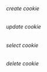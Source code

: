 ###### create cookie
  
###### update cookie
  
###### select cookie  
  
###### delete cookie  
  
